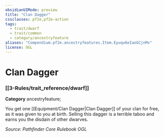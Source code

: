 ```yaml
---
obsidianUIMode: preview
title: "Clan Dagger"
cssclasses: pf2e,pf2e-action
tags:
  - trait/dwarf
  - trait/common
  - category/ancestryfeature
aliases: "Compendium.pf2e.ancestryfeatures.Item.Eyuqu6eIaoGCjnMv"
license: OGL
---
```

# Clan Dagger

### [[3-Rules/trait_reference/dwarf]]

**Category** ancestryfeature; 




You get one [[Equipment/Clan Dagger|Clan Dagger]] of your clan for free, as it was given to you at birth. Selling this dagger is a terrible taboo and earns you the disdain of other dwarves.

*Source: Pathfinder Core Rulebook*
*OGL*